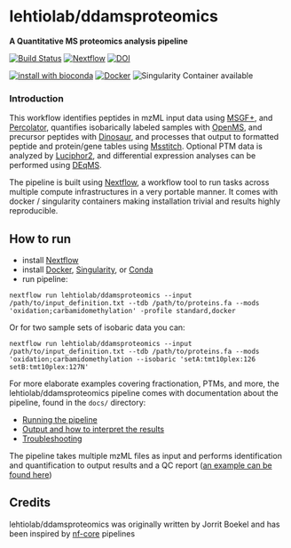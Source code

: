 # lehtiolab/ddamsproteomics
**A Quantitative MS proteomics analysis pipeline**

[![Build Status](https://travis-ci.org/lehtiolab/ddamsproteomics.svg?branch=master)](https://travis-ci.org/lehtiolab/ddamsproteomics)
[![Nextflow](https://img.shields.io/badge/nextflow-%E2%89%A520.01.1-brightgreen.svg)](https://www.nextflow.io/)
[![DOI](https://zenodo.org/badge/219955514.svg)](https://zenodo.org/badge/latestdoi/219955514)

[![install with bioconda](https://img.shields.io/badge/install%20with-bioconda-brightgreen.svg)](http://bioconda.github.io/)
[![Docker](https://img.shields.io/docker/automated/lehtiolab/ddamsproteomics.svg)](https://hub.docker.com/r/lehtiolab/ddamsproteomics)
![Singularity Container available](
https://img.shields.io/badge/singularity-available-7E4C74.svg)

### Introduction
This workflow identifies peptides in mzML input data using [MSGF+](https://github.com/MSGFPlus/msgfplus), and [Percolator](https://github.com/percolator/percolator/), quantifies isobarically labeled samples with [OpenMS](https://github.com/openms/openms), and precursor peptides with [Dinosaur](https://github.com/fickludd/dinosaur), and processes that output to formatted peptide and protein/gene tables using [Msstitch](https://github.com/lehtiolab/msstitch). Optional PTM data is analyzed by [Luciphor2](https://github.com/dfermin/lucxor), and differential expression analyses can be performed using [DEqMS](https://github.com/yafeng/deqms). 

The pipeline is built using [Nextflow](https://www.nextflow.io), a workflow tool to run tasks across multiple compute infrastructures in a very portable manner. It comes with docker / singularity containers making installation trivial and results highly reproducible.


## How to run

- install [Nextflow](https://nextflow.io)
- install [Docker](https://docs.docker.com/engine/installation/), [Singularity](https://www.sylabs.io/guides/3.0/user-guide/), or [Conda](https://conda.io/miniconda.html)
- run pipeline:

```
nextflow run lehtiolab/ddamsproteomics --input /path/to/input_definition.txt --tdb /path/to/proteins.fa --mods 'oxidation;carbamidomethylation' -profile standard,docker
```

Or for two sample sets of isobaric data you can:

```
nextflow run lehtiolab/ddamsproteomics --input /path/to/input_definition.txt --tdb /path/to/proteins.fa --mods 'oxidation;carbamidomethylation --isobaric 'setA:tmt10plex:126 setB:tmt10plex:127N'
```

For more elaborate examples covering fractionation, PTMs, and more, the lehtiolab/ddamsproteomics pipeline comes with documentation about the pipeline, found in the `docs/` directory:

- [Running the pipeline](docs/usage.md)
- [Output and how to interpret the results](docs/output.md)
- [Troubleshooting](https://nf-co.re/usage/troubleshooting)

The pipeline takes multiple mzML files as input and performs identification and quantification to output results and a QC report ([an example can be found here](docs/example_qc.html)) 


## Credits
lehtiolab/ddamsproteomics was originally written by Jorrit Boekel and has been inspired by [nf-core](https://nf-co.re) pipelines
